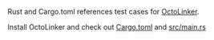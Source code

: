 Rust and Cargo.toml references test cases for [OctoLinker][1].

Install OctoLinker and check out [Cargo.toml][2] and [src/main.rs][3]

[1]: https://github.com/OctoLinker/OctoLinker
[2]: Cargo.toml
[3]: src/main.rs

